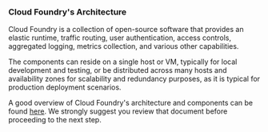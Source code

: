 ### Cloud Foundry's Architecture

Cloud Foundry is a collection of open-source software that provides an elastic runtime, traffic routing, user authentication, access controls, aggregated logging, metrics collection, and various other capabilities.

The components can reside on a single host or VM, typically for local development and testing, or be distributed across many hosts and availability zones for scalability and redundancy purposes, as it is typical for production deployment scenarios.

A good overview of Cloud Foundry's architecture and components can be found <a href="http://docs.cloudfoundry.org/concepts/architecture/" target="_blank">here</a>. We strongly suggest you review that document before proceeding to the next step.
